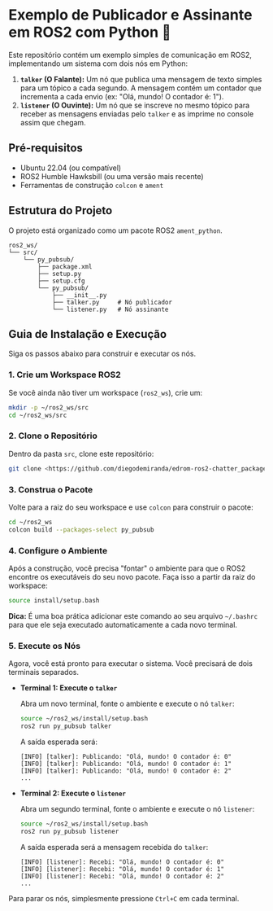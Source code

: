 # Exemplo de Publicador e Assinante em ROS2 com Python 🤖

Este repositório contém um exemplo simples de comunicação em ROS2, implementando um sistema com dois nós em Python:

1.  **`talker` (O Falante):** Um nó que publica uma mensagem de texto simples para um tópico a cada segundo. A mensagem contém um contador que incrementa a cada envio (ex: "Olá, mundo! O contador é: 1").
2.  **`listener` (O Ouvinte):** Um nó que se inscreve no mesmo tópico para receber as mensagens enviadas pelo `talker` e as imprime no console assim que chegam.


## Pré-requisitos

* Ubuntu 22.04 (ou compatível)
* ROS2 Humble Hawksbill (ou uma versão mais recente)
* Ferramentas de construção `colcon` e `ament`

## Estrutura do Projeto

O projeto está organizado como um pacote ROS2 `ament_python`.

```
ros2_ws/
└── src/
    └── py_pubsub/
        ├── package.xml
        ├── setup.py
        ├── setup.cfg
        └── py_pubsub/
            ├── __init__.py
            ├── talker.py     # Nó publicador
            └── listener.py   # Nó assinante
```

## Guia de Instalação e Execução

Siga os passos abaixo para construir e executar os nós.

### 1. Crie um Workspace ROS2

Se você ainda não tiver um workspace (`ros2_ws`), crie um:

```bash
mkdir -p ~/ros2_ws/src
cd ~/ros2_ws/src
```

### 2. Clone o Repositório

Dentro da pasta `src`, clone este repositório:

```bash
git clone <https://github.com/diegodemiranda/edrom-ros2-chatter_package.git> py_pubsub
```

### 3. Construa o Pacote

Volte para a raiz do seu workspace e use `colcon` para construir o pacote:

```bash
cd ~/ros2_ws
colcon build --packages-select py_pubsub
```

### 4. Configure o Ambiente

Após a construção, você precisa "fontar" o ambiente para que o ROS2 encontre os executáveis do seu novo pacote. Faça isso a partir da raiz do workspace:

```bash
source install/setup.bash
```

**Dica:** É uma boa prática adicionar este comando ao seu arquivo `~/.bashrc` para que ele seja executado automaticamente a cada novo terminal.

### 5. Execute os Nós

Agora, você está pronto para executar o sistema. Você precisará de dois terminais separados.

* **Terminal 1: Execute o `talker`**

    Abra um novo terminal, fonte o ambiente e execute o nó `talker`:
    ```bash
    source ~/ros2_ws/install/setup.bash
    ros2 run py_pubsub talker
    ```

    A saída esperada será:
    ```
    [INFO] [talker]: Publicando: "Olá, mundo! O contador é: 0"
    [INFO] [talker]: Publicando: "Olá, mundo! O contador é: 1"
    [INFO] [talker]: Publicando: "Olá, mundo! O contador é: 2"
    ...
    ```

* **Terminal 2: Execute o `listener`**

    Abra um segundo terminal, fonte o ambiente e execute o nó `listener`:
    ```bash
    source ~/ros2_ws/install/setup.bash
    ros2 run py_pubsub listener
    ```

    A saída esperada será a mensagem recebida do `talker`:
    ```
    [INFO] [listener]: Recebi: "Olá, mundo! O contador é: 0"
    [INFO] [listener]: Recebi: "Olá, mundo! O contador é: 1"
    [INFO] [listener]: Recebi: "Olá, mundo! O contador é: 2"
    ...
    ```

Para parar os nós, simplesmente pressione `Ctrl+C` em cada terminal.
